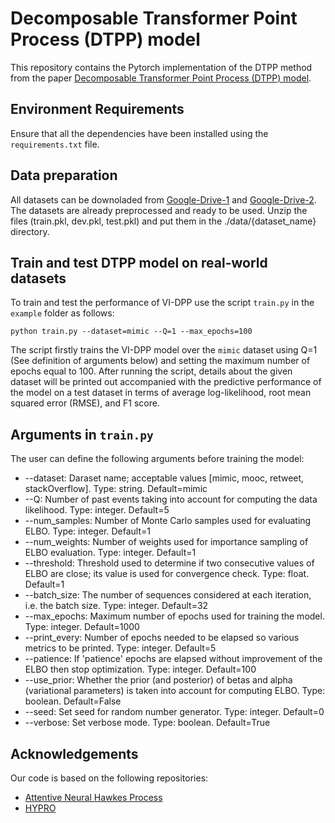 # Decomposable Transformer Point Process (DTPP) model
This repository contains the Pytorch implementation of the DTPP method from the paper [Decomposable Transformer Point Process (DTPP) model](https://arxiv.org).

## Environment Requirements

Ensure that all the dependencies have been installed using the `requirements.txt` file.

## Data preparation
All datasets can be downoladed from [Google-Drive-1](https://drive.google.com/drive/folders/13e5jCkprJGB6jiVtIrU-XaCzSws5PPfB) and [Google-Drive-2](https://drive.google.com/drive/folders/0BwqmV0EcoUc8UklIR1BKV25YR1U?resourcekey=0-OrlU87jyc1m-dVMmY5aC4w). The datasets are already preprocessed and ready to be used. Unzip the files (train.pkl, dev.pkl, test.pkl) and put them in the ./data/{dataset_name} directory.

## Train and test DTPP model on real-world datasets

To train and test the performance of VI-DPP use the script `train.py` in the `example` folder as follows:

    python train.py --dataset=mimic --Q=1 --max_epochs=100

The script firstly trains the VI-DPP model over the `mimic` dataset using Q=1 (See definition of arguments below) and  setting the maximum number of epochs equal to 100.
After running the script, details about the given dataset will be printed out accompanied with the predictive performance of the model on a test dataset in terms of average log-likelihood, root mean squared error (RMSE), and F1 score.

## Arguments in `train.py`
The user can define the following arguments before training the model:
* --dataset: Daraset name; acceptable values [mimic, mooc, retweet, stackOverflow]. Type: string. Default=mimic
* --Q: Number of past events taking into account for computing the data likelihood. Type: integer. Default=5
* --num_samples: Number of Monte Carlo samples used for evaluating ELBO. Type: integer. Default=1
* --num_weights: Number of weights used for importance sampling of ELBO evaluation. Type: integer. Default=1
* --threshold: Threshold used to determine if two consecutive values of ELBO are close; its value is used for convergence check. Type: float. Default=1
* --batch_size: The number of sequences considered at each iteration, i.e. the batch size. Type: integer. Default=32
* --max_epochs: Maximum number of epochs used for training the model. Type: integer. Default=1000
* --print_every: Number of epochs needed to be elapsed so various metrics to be printed. Type: integer. Default=5
* --patience: If 'patience' epochs are elapsed without improvement of the ELBO then stop optimization. Type: integer. Default=100
* --use_prior: Whether the prior (and posterior) of betas and alpha (variational parameters) is taken into account for computing ELBO. Type: boolean. Default=False
* --seed: Set seed for random number generator. Type: integer. Default=0
* --verbose: Set verbose mode. Type: boolean. Default=True

## Acknowledgements
Our code is based on the following repositories:
* [Attentive Neural Hawkes Process](https://github.com/yangalan123/anhp-andtt)
* [HYPRO](https://github.com/ant-research/hypro_tpp/tree/main)
